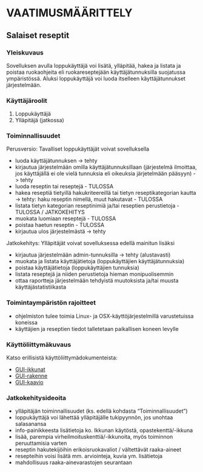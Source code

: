# VAATIMUSMÄÄRITTELY

## Salaiset reseptit


### Yleiskuvaus

Sovelluksen avulla loppukäyttäjä voi lisätä, ylläpitää, hakea ja listata ja poistaa ruokaohjeita eli ruokareseptejään käyttäjätunnuksilla suojatussa ympäristössä. Aluksi loppukäyttäjä voi luoda itselleen käyttäjätunnukset järjestelmään.


### Käyttäjäroolit

1. Loppukäyttäjä
1. Ylläpitäjä (jatkossa)


### Toiminnallisuudet

Perusversio: Tavalliset loppukäyttäjät voivat sovelluksella
* luoda käyttäjätunnuksen -> tehty
* kirjautua järjestelmään omilla käyttäjätunnuksillaan (järjestelmä ilmoittaa, jos käyttäjällä ei ole vielä tunnuksia eli oikeuksia järjetelmään pääsyyn) -> tehty 
* luoda reseptin tai reseptejä - TULOSSA
* hakea reseptiä tietyillä hakukriteereillä tai tietyn reseptikategorian kautta -> tehty: haku reseptin nimellä, muut hakutavat - TULOSSA
* listata tietyn kategorian reseptinimiä ja/tai reseptien perustietoja - TULOSSA / JATKOKEHITYS
* muokata luomiaan reseptejä - TULOSSA
* poistaa haetun reseptin - TULOSSA
* kirjautua ulos järjestelmästä -> tehty

Jatkokehitys: Ylläpitäjät voivat sovelluksessa edellä mainitun lisäksi
* kirjautua järjestelmään admin-tunnuksilla -> tehty (alustavasti)
* muokata ja listata käyttäjätietoja (loppukäyttäjien käyttäjätunnuksia)
* poistaa käyttäjätietoja (loppukäyttäjien tunnuksia)
* listata reseptejä ja niiden perustietoja hieman monipuolisemmin
* ottaa raportteja järjestelmään tehdyistä muutoksista ja/tai muusta käyttäjästatistiikasta
    
    
### Toimintaympäristön rajoitteet

* ohjelmiston tulee toimia Linux- ja OSX-käyttöjärjestelmillä varustetuissa koneissa
* käyttäjien ja reseptien tiedot talletetaan paikallisen koneen levylle
    
   
### Käyttöliittymäkuvaus

Katso erillisistä käyttöliittymädokumenteista:
* [GUI-ikkunat](https://github.com/a-bzzzz/ot-harjoitustyo/blob/master/dokumentaatio/GUI/GUI-ikkunat.pdf)
* [GUI-rakenne](https://github.com/a-bzzzz/ot-harjoitustyo/blob/master/dokumentaatio/GUI/GUI-rakenne.md)
* [GUI-kaavio](https://github.com/a-bzzzz/ot-harjoitustyo/blob/master/dokumentaatio/GUI/GUI-kaavio.pdf)
    
    
### Jatkokehitysideoita

* ylläpitäjän toiminnallisuudet (ks. edellä kohdasta “Toiminnallisuudet”)
* loppukäyttäjä voi lähettää ylläpitäjälle tukipyynnön, jos unohtaa salasanansa
* info-painikkeesta lisätietoja ko. Ikkunan käytöstä, opastekenttä/-ikkuna
* lisää, parempia virheilmoituskenttiä/-ikkunoita, myös toiminnon peruuttamisia varten
* reseptin hakutekijöihin erikoisruokavaliot / vältettävät raaka-aineet
* resepteihin voisi lisätä mm. arviointeja, kuvia ym. lisätietoja
* mahdollisuus raaka-ainevarastojen seurantaan
